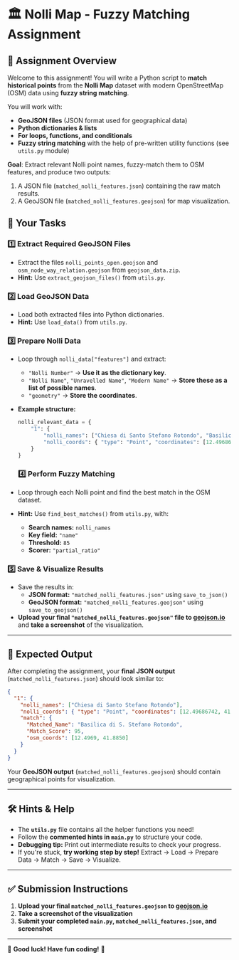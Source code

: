# 🏛️ Nolli Map - Fuzzy Matching Assignment

## 📌 Assignment Overview
Welcome to this assignment! You will write a Python script to **match historical points** from the **Nolli Map** dataset with modern OpenStreetMap (OSM) data using **fuzzy string matching**.

You will work with:
- **GeoJSON files** (JSON format used for geographical data)
- **Python dictionaries & lists**
- **For loops, functions, and conditionals**
- **Fuzzy string matching** with the help of pre-written utility functions (see `utils.py` module)

**Goal**: Extract relevant Nolli point names, fuzzy-match them to OSM features, and produce two outputs:
1. A JSON file (`matched_nolli_features.json`) containing the raw match results.
2. A GeoJSON file (`matched_nolli_features.geojson`) for map visualization.

## 🎯 Your Tasks
### **1️⃣ Extract Required GeoJSON Files**
- Extract the files `nolli_points_open.geojson` and `osm_node_way_relation.geojson` from `geojson_data.zip`.
- **Hint:** Use `extract_geojson_files()` from `utils.py`.

### **2️⃣ Load GeoJSON Data**
- Load both extracted files into Python dictionaries.
- **Hint:** Use `load_data()` from `utils.py`.

### **3️⃣ Prepare Nolli Data**
- Loop through `nolli_data["features"]` and extract:
  - `"Nolli Number"` → **Use it as the dictionary key**.
  - `"Nolli Name"`, `"Unravelled Name"`, `"Modern Name"` → **Store these as a list of possible names**.
  - `"geometry"` → **Store the coordinates**.
- **Example structure:**
  ```python
  nolli_relevant_data = {
      "1": {
          "nolli_names": ["Chiesa di Santo Stefano Rotondo", "Basilica di S. Stefano Rotondo al Celio"],
          "nolli_coords": { "type": "Point", "coordinates": [12.49686742, 41.88497152] }
      }
  }
  ```

  ### **4️⃣ Perform Fuzzy Matching**
- Loop through each Nolli point and find the best match in the OSM dataset.
- **Hint:** Use `find_best_matches()` from `utils.py`, with:
  - **Search names:** `nolli_names`
  - **Key field:** `"name"`
  - **Threshold:** `85`
  - **Scorer:** `"partial_ratio"`

### **5️⃣ Save & Visualize Results**
- Save the results in:
  - **JSON format:** `"matched_nolli_features.json"` using `save_to_json()`
  - **GeoJSON format:** `"matched_nolli_features.geojson"` using `save_to_geojson()`
- **Upload your final `"matched_nolli_features.geojson"` file to [geojson.io](https://geojson.io/)** and **take a screenshot** of the visualization.

---

## 📜 Expected Output
After completing the assignment, your **final JSON output** (`matched_nolli_features.json`) should look similar to:
```json
{
  "1": {
    "nolli_names": ["Chiesa di Santo Stefano Rotondo"],
    "nolli_coords": { "type": "Point", "coordinates": [12.49686742, 41.88497152] },
    "match": {
      "Matched_Name": "Basilica di S. Stefano Rotondo",
      "Match_Score": 95,
      "osm_coords": [12.4969, 41.8850]
    }
  }
}
```
Your **GeoJSON output** (`matched_nolli_features.geojson`) should contain geographical points for visualization.

---

## 🛠️ Hints & Help
- The **`utils.py`** file contains all the helper functions you need!
- Follow the **commented hints in `main.py`** to structure your code.
- **Debugging tip:** Print out intermediate results to check your progress.
- If you're stuck, **try working step by step!** Extract → Load → Prepare Data → Match → Save → Visualize.

---

## ✅ Submission Instructions
1. **Upload your final `matched_nolli_features.geojson` to [geojson.io](https://geojson.io/)**
2. **Take a screenshot of the visualization**
3. **Submit your completed `main.py`, `matched_nolli_features.json`, and screenshot**

---

🚀 **Good luck! Have fun coding!** 🎉


